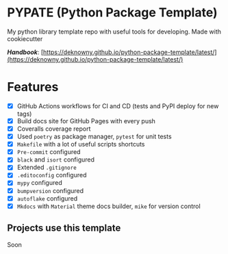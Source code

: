 # PYPATE (Python Package Template)
My python library template repo with useful tools for developing. Made with cookiecutter

__*Handbook*__: [https://deknowny.github.io/python-package-template/latest/](https://deknowny.github.io/python-package-template/latest/)

# Features
- [x] GitHub Actions workflows for CI and CD (tests and PyPI deploy for new tags)
- [x] Build docs site for GitHub Pages with every push
- [x] Coveralls coverage report
- [x] Used `poetry` as package manager, `pytest` for unit tests
- [x] `Makefile` with a lot of useful scripts shortcuts
- [x] `Pre-commit` configured
- [x] `black` and `isort` configured
- [x] Extended `.gitignore`
- [x] `.editoconfig` configured
- [x] `mypy` configured
- [x] `bumpversion` configured
- [x] `autoflake` configured
- [x] `Mkdocs` with `Material` theme docs builder, `mike` for version control

## Projects use this template
Soon

